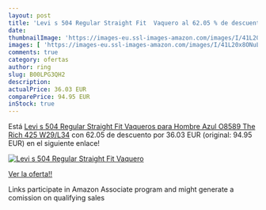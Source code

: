 ```yaml
---
layout: post
title: 'Levi s 504 Regular Straight Fit  Vaquero al 62.05 % de descuento'
date: 
thumbnailImage: 'https://images-eu.ssl-images-amazon.com/images/I/41L20x8ONuL._SL200_.jpg'
images: [ 'https://images-eu.ssl-images-amazon.com/images/I/41L20x8ONuL._SL200_.jpg' ]
comments: true
category: ofertas
author: ring
slug: B00LPG3QH2
description:
actualPrice: 36.03 EUR
comparePrice: 94.95 EUR
inStock: true
---
```


Está [Levi s 504 Regular Straight Fit  Vaqueros para Hombre  Azul  O8589 The Rich 425   W29/L34](https://www.amazon.es/dp/B00LPG3QH2/?tag=tolees-21) con 62.05 de descuento por 36.03 EUR (original: 94.95 EUR) en el siguiente enlace!

[![Levi s 504 Regular Straight Fit  Vaquero](https://images-eu.ssl-images-amazon.com/images/I/41L20x8ONuL._SL200_.jpg)](https://www.amazon.es/dp/B00LPG3QH2/?tag=tolees-21)

[Ver la oferta!!](https://www.amazon.es/dp/B00LPG3QH2/?tag=tolees-21)

Links participate in Amazon Associate program and might generate a comission on qualifying sales


